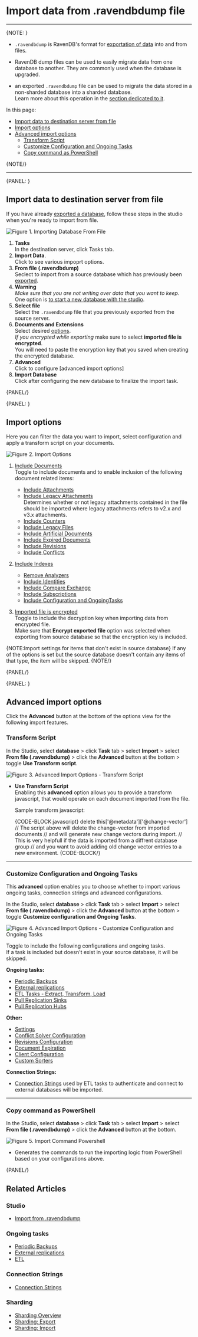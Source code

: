 ﻿# Import data from .ravendbdump file

---

{NOTE: }

* `.ravendbdump` is RavenDB's format for [exportation of data](../export-database) 
  into and from files.  

* RavenDB dump files can be used to easily migrate data from one database 
  to another.  They are commonly used when the database is upgraded.  

* an exported `.ravendbdump` file can be used to migrate the data stored 
  in a non-sharded database into a sharded database.  
  Learn more about this operation in the [section dedicated to it](../../../../sharding/import-and-export#import).  

In this page:

* [Import data to destination server from file](../../../../studio/database/tasks/import-data/import-data-file#import-data-to-destination-server-from-file)  
* [Import options](../../../../studio/database/tasks/import-data/import-data-file#import-options)  
* [Advanced import options](../../../../studio/database/tasks/import-data/import-data-file#advanced-import-options)  
    * [Transform Script](../../../../studio/database/tasks/import-data/import-data-file#transform-script)  
    * [Customize Configuration and Ongoing Tasks](../../../../studio/database/tasks/import-data/import-data-file#customize-configuration-and-ongoing-tasks)  
    * [Copy command as PowerShell](../../../../studio/database/tasks/import-data/import-data-file#copy-command-as-powershell)  

{NOTE/}

---

{PANEL: }

## Import data to destination server from file
  
If you have already [exported a database](../export-database), follow these steps in the studio when you're ready to import from file.  

![Figure 1. Importing Database From File ](images/studio-view-import-fromfile-steps.png "Importing Database From File")

1. **Tasks**  
   In the destination server, click Tasks tab.  
2. **Import Data**.  
   Click to see various impoprt options.  
3. **From file (.ravendbdump)**  
   Seclect to import from a source database which has previously been [exported](../export-database).  
4. **Warning**  
   *Make sure that you are not writing over data that you want to keep*.  
   One option is [to start a new database with the studio](https://ravendb.net/docs/article-page/5.2/csharp/studio/database/create-new-database/general-flow).  
5. **Select file**  
   Select the `.ravendbdump` file that you previously exported from the source server.  
6. **Documents and Extensions**  
  Select desired [options](../../tasks/import-data/import-data-file#import-options).  
  *If you encrypted while exporting* make sure to select **imported file is encrypted**.  
  You will need to paste the encryption key that you saved when creating the encrypted database.  
7. **Advanced**  
   Click to configure [advanced import options]  
8. **Import Database**  
   Click after configuring the new database to finalize the import task.  

{PANEL/}

{PANEL: }

## Import options 

Here you can filter the data you want to import, select configuration and apply a transform script on your documents.

![Figure 2. Import Options](images/import-from-file-options.png "Import Options")


1. [Include Documents](../../../../studio/database/documents/document-view)  
   Toggle to include documents and to enable inclusion of the following document related items:  
    - [Include Attachments](../../../../document-extensions/attachments/what-are-attachments)  
    - [Include Legacy Attachments](../../../../studio/database/create-new-database/from-legacy-files)  
     Determines whether or not legacy attachments contained in the file should be imported where legacy attachments refers to v2.x and v3.x attachments.  
    - [Include Counters](../../../../document-extensions/counters/overview)  
    - [Include Legacy Files](../../../../studio/database/create-new-database/from-legacy-files)  
    - [Include Artificial Documents](../../../../studio/database/indexes/create-map-reduce-index#artificial-documents--vs--regular-documents)  
    - [Include Expired Documents](../../../../server/extensions/expiration)  
    - [Include Revisions](../../../../document-extensions/revisions/overview)  
    - [Include Conflicts](../../../../client-api/cluster/document-conflicts-in-client-side)  
       
2. [Include Indexes](../../../../indexes/what-are-indexes)  
    - [Remove Analyzers](../../../../indexes/using-analyzers)  
    - [Include Identities](../../../../client-api/document-identifiers/working-with-document-identifiers)  
    - [Include Compare Exchange](../../../../client-api/operations/compare-exchange/overview)  
    - [Include Subscriptions](../../../../client-api/data-subscriptions/what-are-data-subscriptions)  
    - [Include Configuration and OngoingTasks](../../../../studio/database/tasks/import-data/import-from-ravendb#customize-configuration-and-ongoing-tasks) 
  
  
3. [Imported file is encrypted](../../../../server/security/overview#encryption)  
 Toggle to include the decryption key when importing data from encrypted file.  
 Make sure that **Encrypt exported file** option was selected when exporting from source database so that the encryption key is included.

 {NOTE:Import settings for items that don't exist in source database}
If any of the options is set but the source database doesn't contain any items of that type, the item will be skipped.
{NOTE/}

{PANEL/}

{PANEL: }

## Advanced import options

Click the **Advanced** button at the bottom of the options view for the following import features.

### Transform Script

In the Studio, select **database** > click **Task** tab > select **Import** > select **From file (.ravendbdump)** > click the **Advanced** button at the bottom > toggle **Use Transform script**.  

![Figure 3. Advanced Import Options - Transform Script](images/import-from-file-advanced-transform-script.png "Advanced Import Options - Transform Script")

- **Use Transform Script**  
  Enabling this **advanced** option allows you to provide a transform javascript, that would operate on each document imported from the file.  

  Sample transform javascript:  

  {CODE-BLOCK:javascript}
  delete this['@metadata']['@change-vector']
  // The script above will delete the change-vector from imported documents
  // and will generate new change vectors during import. 
  // This is very helpfull if the data is imported from a diffrent database group
  // and you want to avoid adding old change vector entries to a new environment. 
  {CODE-BLOCK/}

---

### Customize Configuration and Ongoing Tasks

This **advanced** option enables you to choose whether to import various ongoing tasks, connection strings and advanced configurations.

In the Studio, select **database** > click **Task** tab > select **Import** > select **From file (.ravendbdump)** > click the **Advanced** button at the bottom > toggle **Customize configuration and Ongoing Tasks**.  

![Figure 4. Advanced Import Options - Customize Configuration and Ongoing Tasks](images/import-from-file-advanced-configuration-ongoing-tasks.png "Advanced Import Options - Customize Configuration and Ongoing Tasks")

Toggle to include the following configurations and ongoing tasks.  
If a task is included but doesn't exist in your source database, it will be skipped.  

**Ongoing tasks:**

- [Periodic Backups](../../../../studio/database/tasks/backup-task)  
- [External replications](../../../../studio/database/tasks/ongoing-tasks/external-replication-task)  
- [ETL Tasks - Extract, Transform, Load](../../../../server/ongoing-tasks/etl/basics)  
- [Pull Replication Sinks](../../../../studio/database/tasks/ongoing-tasks/hub-sink-replication/overview)  
- [Pull Replication Hubs](../../../../studio/database/tasks/ongoing-tasks/hub-sink-replication/overview)  

**Other:**

- [Settings](../../../../studio/database/settings/database-settings)  
- [Conflict Solver Configuration](../../../../client-api/operations/server-wide/modify-conflict-solver)  
- [Revisions Configuration](../../../../document-extensions/revisions/client-api/operations/configure-revisions)  
- [Document Expiration](../../../../server/extensions/expiration)  
- [Client Configuration](../../../../studio/server/client-configuration)  
- [Custom Sorters](../../../../indexes/querying/sorting#creating-a-custom-sorter)  

**Connection Strings:**

- [Connection Strings](../../../../client-api/operations/maintenance/connection-strings/add-connection-string) used by ETL tasks to authenticate and connect to external databases will be imported.

---

### Copy command as PowerShell

In the Studio, select **database** > click **Task** tab > select **Import** > select **From file (.ravendbdump)** > click the **Advanced** button at the bottom.  

![Figure 5. Import Command Powershell](images/import-command-powershell.png "Import Command Powershell")

- Generates the commands to run the importing logic from PowerShell based on your configurations above.  

{PANEL/}

## Related Articles

### Studio
- [Import from .ravendbdump](../../../../studio/database/tasks/import-data/import-data-file)  

### Ongoing tasks
- [Periodic Backups](../../../../studio/database/tasks/backup-task)  
- [External replications](../../../../studio/database/tasks/ongoing-tasks/external-replication-task)  
- [ETL](../../../../server/ongoing-tasks/etl/basics)  

### Connection Strings
- [Connection Strings](../../../../client-api/operations/maintenance/connection-strings/add-connection-string)  

### Sharding
- [Sharding Overview](../../../../sharding/overview)
- [Sharding: Export](../../../../sharding/import-and-export#export)  
- [Sharding: Import](../../../../sharding/import-and-export#import)  
